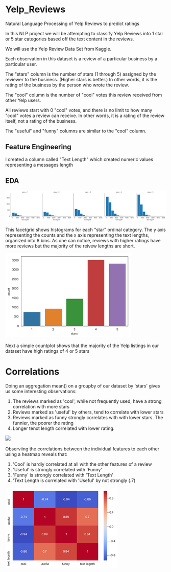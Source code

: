 # Yelp_Reviews
Natural Language Processing of Yelp Reviews to predict ratings

In this NLP project we will be attempting to classify Yelp Reviews into 1 star or 5 star categories based off the text content in the reviews.

We will use the Yelp Review Data Set from Kaggle.

Each observation in this dataset is a review of a particular business by a particular user.

The "stars" column is the number of stars (1 through 5) assigned by the reviewer to the business. (Higher stars is better.) In other words, it is the rating of the business by the person who wrote the review.

The "cool" column is the number of "cool" votes this review received from other Yelp users.

All reviews start with 0 "cool" votes, and there is no limit to how many "cool" votes a review can receive. In other words, it is a rating of the review itself, not a rating of the business.

The "useful" and "funny" columns are similar to the "cool" column.

## Feature Engineering 
I created a column called "Text Length" which created numeric values representing a messages length

## EDA

![](/text_length_fg.png)

This facetgrid shows histograms for each "star" ordinal category.  The y axis representing the counts and the x axis representing the text lengths, organized into 8 bins.  As one can notice, reviews with higher ratings have more reviews but the majority of the reivew lengths are short.

![](/starts_countplot.png)

Next a simple countplot shows that the majority of the Yelp listings in our dataset have high ratings of 4 or 5 stars

# Correlations
Doing an aggregation mean() on a groupby of our dataset by 'stars' gives us some interesting observations:

1.  The reviews marked as 'cool', while not frequently used, have a strong correlation with more stars
2.  Reviews marked as 'useful' by others, tend to correlate with lower stars
3.  Reviews marked as funny strongly correlates with with lower stars. The funnier, the poorer the rating
4.  Longer tenxt length correlated with lower rating.

![](/groupby.png)

Observiing the correlations between the individual features to each other using a heatmap reveals that:
1. 'Cool' is hardly correlated at all with the other features of a review
2.  'Useful' is strongly correlated with 'Funny'
3.  'Funny' is strongly correlated with 'Text Length'
4.  'Text Length is correlated with 'Useful' by not strongly (.7)

![](/corr_heatmap.png)


